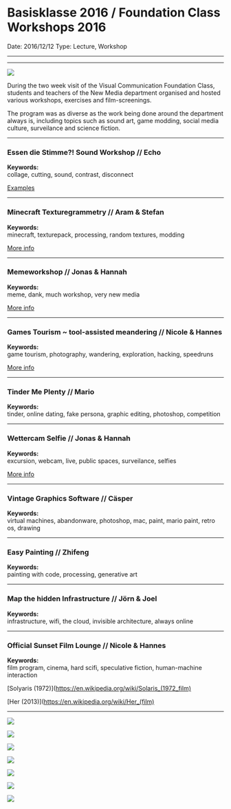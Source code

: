 # Basisklasse 2016 / Foundation Class Workshops 2016

Date: 2016/12/12
Type: Lecture, Workshop

---
---

![](basisklasse-016.jpg)

During the two week visit of the Visual Communication Foundation Class, students and teachers of the New Media department organised and hosted various workshops, exercises and film-screenings.

The program was as diverse as the work being done around the department always is, including topics such as sound art, game modding, social media culture, surveilance and science fiction.

---

### Essen die Stimme?! Sound Workshop // Echo

__Keywords:__  
collage, cutting, sound, contrast, disconnect

[Examples](/essen-die-stimme)

---

### Minecraft Texturegrammetry // Aram & Stefan

__Keywords:__  
minecraft, texturepack, processing, random textures, modding

[More info](https://www.flickr.com/photos/bartholl/albums/72157677248269272/with/31976698360/)

---

### Memeworkshop // Jonas & Hannah

__Keywords:__  
meme, dank, much workshop, very new media

[More info](https://www.instagram.com/grillznm/)

---

### Games Tourism ~ tool-assisted meandering // Nicole & Hannes

__Keywords:__  
game tourism, photography, wandering, exploration, hacking, speedruns

[More info](http://vectorpoem.com/tourism)

---

### Tinder Me Plenty // Mario

__Keywords:__  
tinder, online dating, fake persona, graphic editing, photoshop, competition

---

### Wettercam Selfie // Jonas & Hannah

__Keywords:__  
excursion, webcam, live, public spaces, surveilance, selfies

[More info](http://www.wetter.com/hd-live-webcams/deutschland/kassel-wilhelmshoehe-best-western-hotel-kurfuerst-wilhelm-i/535f4e256dfe0/)

---

### Vintage Graphics Software // Cäsper

__Keywords:__  
virtual machines, abandonware, photoshop, mac, paint, mario paint, retro os, drawing

---

### Easy Painting // Zhifeng

__Keywords:__  
painting with code, processing, generative art

---

### Map the hidden Infrastructure // Jörn & Joel

__Keywords:__  
infrastructure, wifi, the cloud, invisible architecture, always online

---

### Official Sunset Film Lounge // Nicole & Hannes

__Keywords:__  
film program, cinema, hard scifi, speculative fiction, human-machine interaction

[Solyaris (1972)](https://en.wikipedia.org/wiki/Solaris_(1972_film)

[Her (2013)](https://en.wikipedia.org/wiki/Her_(film)

---

![](1.jpg)

![](2.png)

![](3.jpg)

![](4.jpg)

![](5.jpg)

![](6.jpg)

![](7.jpg)

